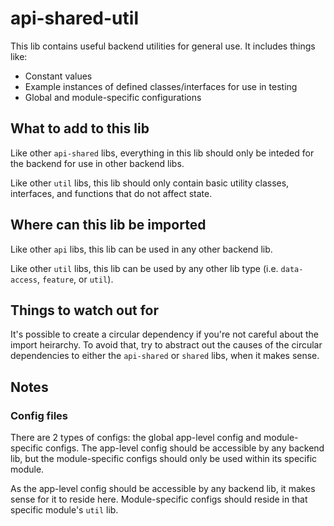 # api-shared-util

This lib contains useful backend utilities for general use. It includes things like:

- Constant values
- Example instances of defined classes/interfaces for use in testing
- Global and module-specific configurations

## What to add to this lib

Like other `api-shared` libs, everything in this lib should only be inteded for the backend for use in other backend libs.

Like other `util` libs, this lib should only contain basic utility classes, interfaces, and functions that do not affect state.

## Where can this lib be imported

Like other `api` libs, this lib can be used in any other backend lib.

Like other `util` libs, this lib can be used by any other lib type (i.e. `data-access`, `feature`, or `util`).

## Things to watch out for

It's possible to create a circular dependency if you're not careful about the import heirarchy. To avoid that, try to abstract out the causes of the circular dependencies to either the `api-shared` or `shared` libs, when it makes sense.

## Notes

### Config files

There are 2 types of configs: the global app-level config and module-specific configs. The app-level config should be accessible by any backend lib, but the module-specific configs should only be used within its specific module.

As the app-level config should be accessible by any backend lib, it makes sense for it to reside here. Module-specific configs should reside in that specific module's `util` lib.
